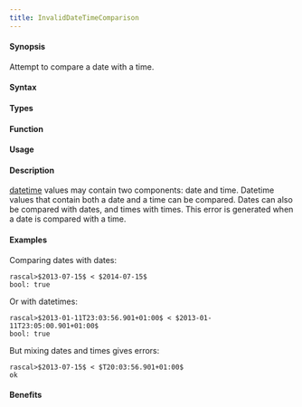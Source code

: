```yaml
---
title: InvalidDateTimeComparison
---
```


#### Synopsis

Attempt to compare a date with a time.

#### Syntax

#### Types

#### Function
       
#### Usage

#### Description

[datetime](/Rascal/Expressions/Values/DateTime) values may contain two components: date and time.
Datetime values that contain both a date and a time can be compared.
Dates can also be compared with dates, and times with times.
This error is generated when a date is compared with a time.

#### Examples

Comparing dates with dates:

```rascal-shell
rascal>$2013-07-15$ < $2014-07-15$
bool: true
```

Or with datetimes:

```rascal-shell
rascal>$2013-01-11T23:03:56.901+01:00$ < $2013-01-11T23:05:00.901+01:00$
bool: true
```
But mixing dates and times gives errors:

```rascal-shell
rascal>$2013-07-15$ < $T20:03:56.901+01:00$
ok
```

#### Benefits


